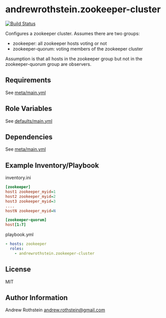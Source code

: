 andrewrothstein.zookeeper-cluster
=================================
[![Build Status](https://travis-ci.org/andrewrothstein/ansible-zookeeper-cluster.svg?branch=master)](https://travis-ci.org/andrewrothstein/ansible-zookeeper-cluster)

Configures a zookeeper cluster. Assumes there are two groups:
* zookeeper: all zookeeper hosts voting or not
* zookeeper-quorum: voting members of the zookeeper cluster

Assumption is that all hosts in the zookeeper group but not in the zookeeper-quorum group are observers.

Requirements
------------

See [meta/main.yml](meta/main.yml)

Role Variables
--------------

See [defaults/main.yml](defaults/main.yml)

Dependencies
------------

See [meta/main.yml](meta/main.yml)

Example Inventory/Playbook
----------------

inventory.ini
```ini
[zookeeper]
host1 zookeeper_myid=1
host2 zookeeper_myid=2
host3 zookeeper_myid=3
....
hostN zookeeper_myid=N

[zookeeper-quorum]
host[1:7]
```

playbook.yml
```yml
- hosts: zookeeper
  roles:
    - andrewrothstein.zookeeper-cluster
```

License
-------

MIT

Author Information
------------------

Andrew Rothstein <andrew.rothstein@gmail.com>
